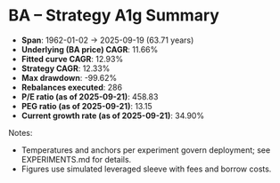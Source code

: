 # BA – Strategy A1g Summary

- **Span**: 1962-01-02 → 2025-09-19 (63.71 years)
- **Underlying (BA price) CAGR**: 11.66%
- **Fitted curve CAGR**: 12.93%
- **Strategy CAGR**: 12.33%
- **Max drawdown**: -99.62%
- **Rebalances executed**: 286
- **P/E ratio (as of 2025-09-21)**: 458.83
- **PEG ratio (as of 2025-09-21)**: 13.15
- **Current growth rate (as of 2025-09-21)**: 34.90%

Notes:

- Temperatures and anchors per experiment govern deployment; see EXPERIMENTS.md for details.
- Figures use simulated leveraged sleeve with fees and borrow costs.

